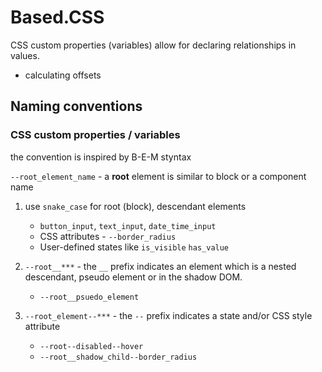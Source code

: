 # Based.CSS

CSS custom properties (variables) allow for declaring relationships in values.

- calculating offsets

## Naming conventions

### CSS custom properties / variables

the convention is inspired by B-E-M styntax

`--root_element_name` - a **root** element is similar to block or a component name

1. use `snake_case` for root (block), descendant elements
   - `button_input`, `text_input`, `date_time_input`
   - CSS attributes - `--border_radius`
   - User-defined states like `is_visible` `has_value`

1. `--root__***` - the `__` prefix indicates an element which is a nested descendant, pseudo element or in the shadow DOM.
   - `--root__psuedo_element`

1. `--root_element--***` - the `--` prefix indicates a state and/or CSS style attribute
   - `--root--disabled--hover`
   - `--root__shadow_child--border_radius`
